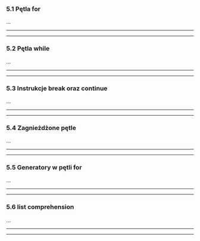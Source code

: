 ### 5.1 Pętla for
...

---
---
### 5.2 Pętla while
...

---
---
### 5.3 Instrukcje break oraz continue
...

---
---
### 5.4 Zagnieżdżone pętle
...

---
---
### 5.5 Generatory w pętli for
...

---
---
### 5.6 list comprehension
...

---
---
